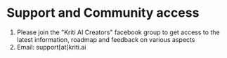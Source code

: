 # Support and Community access

1. Please join the "Kriti AI Creators" facebook group to get access to the latest information, roadmap and feedback on various aspects
2. Email: support\[at\]kriti.ai



